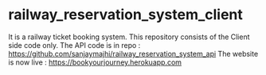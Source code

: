 # railway_reservation_system_client

It is a railway ticket booking system.
This repository consists of the Client side code only.
The API code is in repo : https://github.com/sanjaymajhi/railway_reservation_system_api
The website is now live : https://bookyourjourney.herokuapp.com
